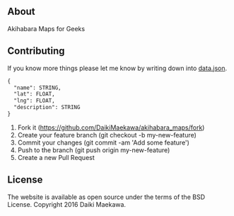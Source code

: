 ## About

Akihabara Maps for Geeks

## Contributing

If you know more things please let me know by writing down into [data.json](data.json).

```html
{
  "name": STRING,
  "lat": FLOAT,
  "lng": FLOAT,
  "description": STRING
}
```

1. Fork it (https://github.com/DaikiMaekawa/akihabara_maps/fork)
2. Create your feature branch (git checkout -b my-new-feature)
3. Commit your changes (git commit -am 'Add some feature')
4. Push to the branch (git push origin my-new-feature)
5. Create a new Pull Request

## License

The website is available as open source under the terms of the BSD License. Copyright 2016 Daiki Maekawa.


